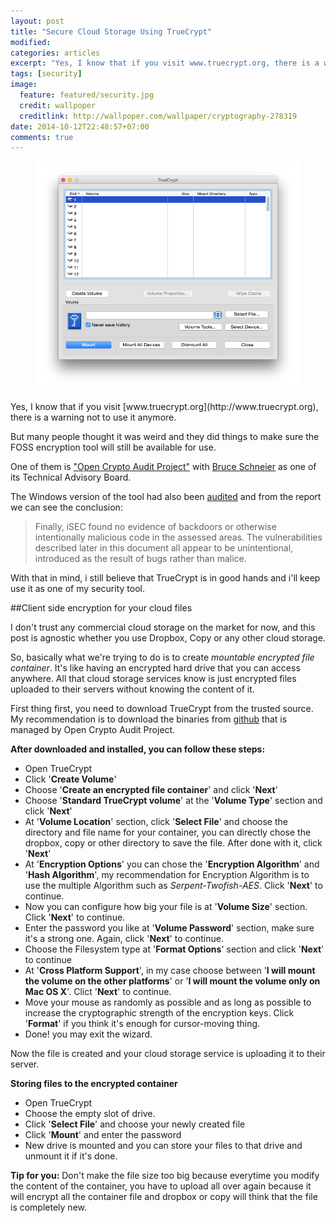```yaml
---
layout: post
title: "Secure Cloud Storage Using TrueCrypt"
modified:
categories: articles
excerpt: "Yes, I know that if you visit www.truecrypt.org, there is a warning not to use it anymore. But many people thought it’s weird and they do things to make sure the FOSS encryption tool will still be available for use."
tags: [security]
image:
  feature: featured/security.jpg
  credit: wallpoper
  creditlink: http://wallpoper.com/wallpaper/cryptography-278319
date: 2014-10-12T22:48:57+07:00
comments: true
---
```


<figure>
  <img src="/images/post/2014-10-12-secure-cloud-storage-using-truecrypt/truecrypt.png" alt="truecrypt">
</figure>
Yes, I know that if you visit [www.truecrypt.org](http://www.truecrypt.org), there is a warning not to use it anymore.

But many people thought it was weird and they did things to make sure the FOSS encryption tool will still be available for use.

One of them is ["Open Crypto Audit Project"](https://opencryptoaudit.org/) with [Bruce Schneier](https://opencryptoaudit.org/people) as one of its Technical Advisory Board.

The Windows version of the tool had also been [audited](https://opencryptoaudit.org/reports/iSec_Final_Open_Crypto_Audit_Project_TrueCrypt_Security_Assessment.pdf) and from the report we can see the conclusion:

> Finally, iSEC found no evidence of backdoors or otherwise intentionally malicious code in the assessed areas. The vulnerabilities described later in this document all appear to be unintentional, introduced as the result of bugs rather than malice.

With that in mind, i still believe that TrueCrypt is in good hands and i'll keep use it as one of my security tool.

##Client side encryption for your cloud files

I don't trust any commercial cloud storage on the market for now, and this post is agnostic whether you use Dropbox, Copy or any other cloud storage.

So, basically what we're trying to do is to create *mountable encrypted file container*. It's like having an encrypted hard drive that you can access anywhere. All that cloud storage services know is just encrypted files uploaded to their servers without knowing the content of it.

First thing first, you need to download TrueCrypt from the trusted source. My recommendation is to download the binaries from [github](https://github.com/AuditProject/truecrypt-verified-mirror?files=1) that is managed by Open Crypto Audit Project.

**After downloaded and installed, you can follow these steps:**

* Open TrueCrypt
* Click '**Create Volume**'
* Choose '**Create an encrypted file container**' and click '**Next**'
* Choose '**Standard TrueCrypt volume**' at the '**Volume Type**' section and click '**Next**'
* At '**Volume Location**' section, click '**Select File**' and choose the directory and file name for your container, you can directly chose the dropbox, copy or other directory to save the file. After done with it, click '**Next**'
* At '**Encryption Options**' you can chose the '**Encryption Algorithm**' and '**Hash Algorithm**', my recommendation for Encryption Algorithm is to use the multiple Algorithm such as *Serpent-Twofish-AES*. Click '**Next**' to continue.
* Now you can configure how big your file is at '**Volume Size**' section. Click '**Next**' to continue.
* Enter the password you like at '**Volume Password**' section, make sure it's a strong one. Again, click '**Next**' to continue.
* Choose the Filesystem type at '**Format Options**' section and click '**Next**' to continue
* At '**Cross Platform Support**', in my case choose between '**I will mount the volume on the other platforms**' or '**I will mount the volume only on Mac OS X**'. Clict '**Next**' to continue.
* Move your mouse as randomly as possible and as long as possible to increase the cryptographic strength of the encryption keys. Click '**Format**' if you think it's enough for cursor-moving thing.
* Done! you may exit the wizard.

Now the file is created and your cloud storage service is uploading it to their server.

**Storing files to the encrypted container**

* Open TrueCrypt
* Choose the empty slot of drive.
* Click '**Select File**' and choose your newly created file
* Click '**Mount**' and enter the password
* New drive is mounted and you can store your files to that drive and unmount it if it's done.

**Tip for you:**
Don't make the file size too big because everytime you modify the content of the container, you have to upload all over again because it will encrypt all the container file and dropbox or copy will think that the file is completely new.

